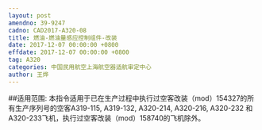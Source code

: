 ```yaml
---
layout: post
amendno: 39-9247
cadno: CAD2017-A320-08
title: 燃油-燃油量感应控制组件-改装
date: 2017-12-07 00:00:00 +0800
effdate: 2017-12-07 00:00:00 +0800
tag: A320
categories: 中国民用航空上海航空器适航审定中心
author: 王烨
---
```


##适用范围:
本指令适用于已在生产过程中执行过空客改装（mod）154327的所有生产序列号的空客A319-115, A319-132, A320-214, A320-216, A320-232 和A320-233飞机，执行过空客改装（mod）158740的飞机除外。

